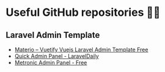 # Useful GitHub repositories 🧑‍💻

## Laravel Admin Template
- [Materio – Vuetify Vuejs Laravel Admin Template Free](https://github.com/themeselection/materio-vuetify-vuejs-laravel-admin-template-free)
- [Quick Admin Panel - LaravelDaily](https://github.com/LaravelDaily/QuickAdminPanel-Material-Dashboard)
- [Metronic Admin Panel - Free](https://github.com/id1945/metronic-admin)
